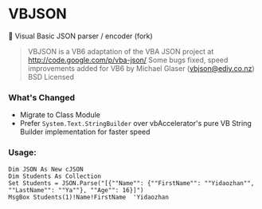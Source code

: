 # VBJSON
🔎 Visual Basic JSON parser / encoder (fork)

> VBJSON is a VB6 adaptation of the VBA JSON project at http://code.google.com/p/vba-json/
> Some bugs fixed, speed improvements added for VB6 by Michael Glaser (vbjson@ediy.co.nz)
> BSD Licensed

### What's Changed

- Migrate to Class Module
- Prefer `System.Text.StringBuilder` over vbAccelerator's pure VB String Builder implementation for faster speed

### Usage:

```visual basic
Dim JSON As New cJSON
Dim Students As Collection
Set Students = JSON.Parse("[{""Name"": {""FirstName"": ""Yidaozhan"", ""LastName"": ""Ya""}, ""Age"": 16}]")
MsgBox Students(1)!Name!FirstName  'Yidaozhan
```
